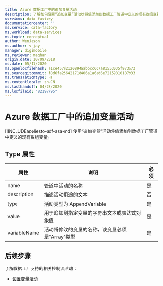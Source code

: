 ```yaml
---
title: Azure 数据工厂中的追加变量活动
description: 了解如何设置“追加变量”活动以将值添加到数据工厂管道中定义的现有数组变量
services: data-factory
documentationcenter: ''
ms.service: data-factory
ms.workload: data-services
ms.topic: conceptual
author: WenJason
ms.author: v-jay
manager: digimobile
ms.reviewer: maghan
origin.date: 10/09/2018
ms.date: 05/11/2020
ms.openlocfilehash: a1ce457d2120894aabbcc667a81553035f973a73
ms.sourcegitcommit: f8d6fa25642171d406a1a6ad6e72159810187933
ms.translationtype: HT
ms.contentlocale: zh-CN
ms.lasthandoff: 04/28/2020
ms.locfileid: "82197795"
---
```

# <a name="append-variable-activity-in-azure-data-factory"></a>Azure 数据工厂中的追加变量活动
[!INCLUDE[appliesto-adf-asa-md](includes/appliesto-adf-asa-md.md)]
使用“追加变量”活动将值添加到数据工厂管道中定义的现有数组变量。

## <a name="type-properties"></a>Type 属性

属性 | 说明 | 必须
-------- | ----------- | --------
name | 管道中活动的名称 | 是
description | 描述活动用途的文本 | 否
type | 活动类型为 AppendVariable | 是
value | 用于追加到指定变量的字符串文本或表达式对象值 | 是
variableName | 活动将修改的变量的名称，该变量必须是“Array”类型 | 是

## <a name="next-steps"></a>后续步骤
了解数据工厂支持的相关控制流活动： 

- [设置变量活动](control-flow-set-variable-activity.md)
